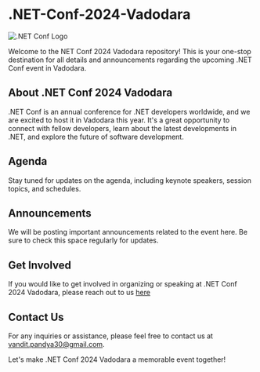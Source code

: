 # .NET-Conf-2024-Vadodara

![.NET Conf Logo](https://github.com/user-attachments/assets/24fb6e07-e6b6-4472-b9a1-4a9d0136f8eb)

Welcome to the NET Conf 2024 Vadodara repository! This is your one-stop destination for all details and announcements regarding the upcoming .NET Conf event in Vadodara.

## About .NET Conf 2024 Vadodara

.NET Conf is an annual conference for .NET developers worldwide, and we are excited to host it in Vadodara this year. It's a great opportunity to connect with fellow developers, learn about the latest developments in .NET, and explore the future of software development.

## Agenda

Stay tuned for updates on the agenda, including keynote speakers, session topics, and schedules.

## Announcements

We will be posting important announcements related to the event here. Be sure to check this space regularly for updates.

## Get Involved

If you would like to get involved in organizing or speaking at .NET Conf 2024 Vadodara, please reach out to us [here](mailto:vandit.pandya30@gmail.com)

## Contact Us

For any inquiries or assistance, please feel free to contact us at [vandit.pandya30@gmail.com](mailto:vandit.pandya30@gmail.com).

Let's make .NET Conf 2024 Vadodara a memorable event together!
